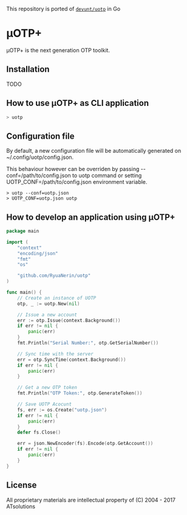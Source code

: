 This repository is ported of [`devunt/uotp`](https://github.com/devunt/uotp) in Go

# μOTP+

μOTP+ is the next generation OTP toolkit.

## Installation

TODO

## How to use μOTP+ as CLI application

```sh
> uotp
```

## Configuration file

By default, a new configuration file will be automatically generated on ~/.config/uotp/config.json.

This behaviour however can be overriden by passing --conf=/path/to/config.json to uotp command or setting UOTP_CONF=/path/to/config.json environment variable.

```shell
> uotp --conf=uotp.json
> UOTP_CONF=uotp.json uotp
```

## How to develop an application using μOTP+

```go
package main

import (
	"context"
	"encoding/json"
	"fmt"
	"os"

	"github.com/RyuaNerin/uotp"
)

func main() {
	// Create an instance of UOTP
	otp, _ := uotp.New(nil)

	// Issue a new account
	err := otp.Issue(context.Background())
	if err != nil {
		panic(err)
	}
	fmt.Println("Serial Number:", otp.GetSerialNumber())

	// Sync time with the server
	err = otp.SyncTime(context.Background())
	if err != nil {
		panic(err)
	}

	// Get a new OTP token
	fmt.Println("OTP Token:", otp.GenerateToken())

	// Save UOTP Acocunt
	fs, err := os.Create("uotp.json")
	if err != nil {
		panic(err)
	}
	defer fs.Close()

	err = json.NewEncoder(fs).Encode(otp.GetAccount())
	if err != nil {
		panic(err)
	}
}
```

## License

All proprietary materials are intellectual property of (C) 2004 - 2017 ATsolutions
